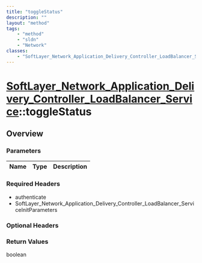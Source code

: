 ```yaml
---
title: "toggleStatus"
description: ""
layout: "method"
tags:
    - "method"
    - "sldn"
    - "Network"
classes:
    - "SoftLayer_Network_Application_Delivery_Controller_LoadBalancer_Service"
---
```

# [SoftLayer_Network_Application_Delivery_Controller_LoadBalancer_Service](/reference/services/SoftLayer_Network_Application_Delivery_Controller_LoadBalancer_Service)::toggleStatus




## Overview 


### Parameters 
|Name | Type | Description |
| --- | --- | --- |


### Required Headers
* authenticate
* SoftLayer_Network_Application_Delivery_Controller_LoadBalancer_ServiceInitParameters

### Optional Headers

### Return Values
boolean

